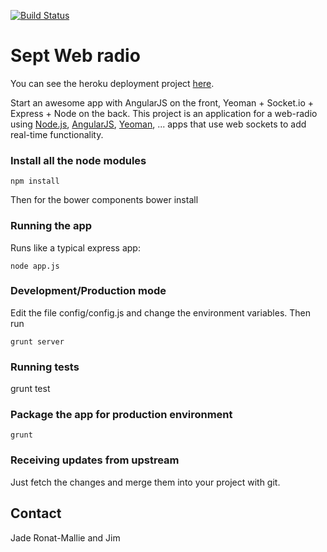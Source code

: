 [![Build Status](https://travis-ci.org/alfirin/sept-web-radio.png)](https://travis-ci.org/alfirin/sept-web-radio)

# Sept Web radio

You can see the heroku deployment project [here](http://sept-web-radio.herokuapp.com/).

Start an awesome app with AngularJS on the front, Yeoman + Socket.io + Express + Node on the back. This
project is an application for a web-radio using [Node.js](http://nodejs.org/‎),
[AngularJS](http://angularjs.org/), [Yeoman](http://yeoman.io/), ... apps that use
web sockets to add real-time functionality.

### Install all the node modules

    npm install
Then for the bower components
    bower install

### Running the app

Runs like a typical express app:

    node app.js

### Development/Production mode

Edit the file config/config.js and change the environment variables. Then run

    grunt server

### Running tests

grunt test

### Package the app for production environment

    grunt

### Receiving updates from upstream

Just fetch the changes and merge them into your project with git.

## Contact

Jade Ronat-Mallie and Jim
